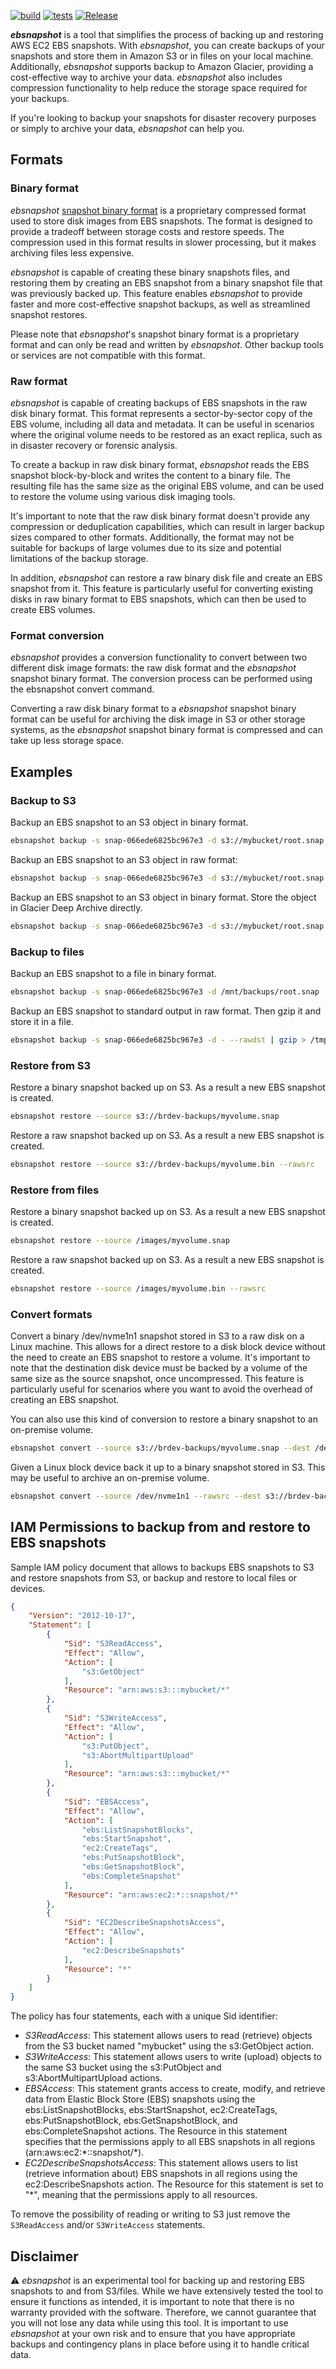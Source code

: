 [![build](https://github.com/bcxpro/ebsnapshot/actions/workflows/build.yml/badge.svg)](https://github.com/bcxpro/ebsnapshot/actions/workflows/build.yml)
[![tests](https://github.com/bcxpro/ebsnapshot/actions/workflows/code.yml/badge.svg)](https://github.com/bcxpro/ebsnapshot/actions/workflows/code.yml)
[![Release][release-badge]][release]

**_ebsnapshot_** is a tool that simplifies the process of backing up and restoring AWS EC2 EBS snapshots. With _ebsnapshot_, you can create backups of your snapshots and store them in Amazon S3 or in files on your local machine. Additionally, _ebsnapshot_ supports backup to Amazon Glacier, providing a cost-effective way to archive your data. _ebsnapshot_ also includes compression functionality to help reduce the storage space required for your backups.

If you're looking to backup your snapshots for disaster recovery purposes or simply to archive your data, _ebsnapshot_ can help you.

## Formats
### Binary format
_ebsnapshot_ [snapshot binary format](./docs/snapshot_format.md) is a proprietary compressed format used to store disk images from EBS snapshots. The format is designed to provide a tradeoff between storage costs and restore speeds. The compression used in this format results in slower processing, but it makes archiving files less expensive.

_ebsnapshot_ is capable of creating these binary snapshots files, and restoring them by creating an EBS snapshot from a binary snapshot file that was previously backed up. This feature enables _ebsnapshot_ to provide faster and more cost-effective snapshot backups, as well as streamlined snapshot restores.

Please note that _ebsnapshot_'s snapshot binary format is a proprietary format and can only be read and written by _ebsnapshot_. Other backup tools or services are not compatible with this format.

### Raw format
_ebsnapshot_ is capable of creating backups of EBS snapshots in the raw disk binary format. This format represents a sector-by-sector copy of the EBS volume, including all data and metadata. It can be useful in scenarios where the original volume needs to be restored as an exact replica, such as in disaster recovery or forensic analysis.

To create a backup in raw disk binary format, _ebsnapshot_ reads the EBS snapshot block-by-block and writes the content to a binary file. The resulting file has the same size as the original EBS volume, and can be used to restore the volume using various disk imaging tools.

It's important to note that the raw disk binary format doesn't provide any compression or deduplication capabilities, which can result in larger backup sizes compared to other formats. Additionally, the format may not be suitable for backups of large volumes due to its size and potential limitations of the backup storage.

In addition, _ebsnapshot_ can restore a raw binary disk file and create an EBS snapshot from it. This feature is particularly useful for converting existing disks in raw binary format to EBS snapshots, which can then be used to create EBS volumes.

### Format conversion

_ebsnapshot_ provides a conversion functionality to convert between two different disk image formats: the raw disk format and the _ebsnapshot_ snapshot binary format. The conversion process can be performed using the ebsnapshot convert command.

Converting a raw disk binary format to a _ebsnapshot_ snapshot binary format can be useful for archiving the disk image in S3 or other storage systems, as the _ebsnapshot_ snapshot binary format is compressed and can take up less storage space. 

## Examples

### Backup to S3

Backup an EBS snapshot to an S3 object in binary format.

````sh
ebsnapshot backup -s snap-066ede6825bc967e3 -d s3://mybucket/root.snap
````

Backup an EBS snapshot to an S3 object in raw format:

````sh
ebsnapshot backup -s snap-066ede6825bc967e3 -d s3://mybucket/root.snap --rawdst
````

Backup an EBS snapshot to an S3 object in binary format. Store the object in Glacier Deep Archive directly.

````sh
ebsnapshot backup -s snap-066ede6825bc967e3 -d s3://mybucket/root.snap --storage-class DEEP_ARCHIVE
````

### Backup to files

Backup an EBS snapshot to a file in binary format.

````sh
ebsnapshot backup -s snap-066ede6825bc967e3 -d /mnt/backups/root.snap
````

Backup an EBS snapshot to standard output in raw format. Then gzip it and store it in a file.

````sh
ebsnapshot backup -s snap-066ede6825bc967e3 -d - --rawdst | gzip > /tmp/backup.bin.gz
````

### Restore from S3

Restore a binary snapshot backed up on S3. As a result a new EBS snapshot is created.

```sh
ebsnapshot restore --source s3://brdev-backups/myvolume.snap
```

Restore a raw snapshot backed up on S3. As a result a new EBS snapshot is created.

```sh
ebsnapshot restore --source s3://brdev-backups/myvolume.bin --rawsrc
```

### Restore from files

Restore a binary snapshot backed up on S3. As a result a new EBS snapshot is created.

```sh
ebsnapshot restore --source /images/myvolume.snap
```

Restore a raw snapshot backed up on S3. As a result a new EBS snapshot is created.

```sh
ebsnapshot restore --source /images/myvolume.bin --rawsrc
```

### Convert formats

Convert a binary /dev/nvme1n1 snapshot stored in S3 to a raw disk on a Linux machine. This allows for a direct restore to a disk block device without the need to create an EBS snapshot to restore a volume. It's important to note that the destination disk device must be backed by a volume of the same size as the source snapshot, once uncompressed. This feature is particularly useful for scenarios where you want to avoid the overhead of creating an EBS snapshot.

You can also use this kind of conversion to restore a binary snapshot to an on-premise volume.
 
```sh
ebsnapshot convert --source s3://brdev-backups/myvolume.snap --dest /dev/nvme1n1 --rawdst
```

Given a Linux block device back it up to a binary snapshot stored in S3. This may be useful to archive an on-premise volume.

```sh
ebsnapshot convert --source /dev/nvme1n1 --rawsrc --dest s3://brdev-backups/myvolume.snap
```


## IAM Permissions to backup from and restore to EBS snapshots

Sample IAM policy document that allows to backups EBS snapshots to S3 and restore snapshots from S3, or backup and restore to local files or devices.


```json
{
    "Version": "2012-10-17",
    "Statement": [
        {
            "Sid": "S3ReadAccess",
            "Effect": "Allow",
            "Action": [
                "s3:GetObject"
            ],
            "Resource": "arn:aws:s3:::mybucket/*"
        },
        {
            "Sid": "S3WriteAccess",
            "Effect": "Allow",
            "Action": [
                "s3:PutObject",
                "s3:AbortMultipartUpload"
            ],
            "Resource": "arn:aws:s3:::mybucket/*"
        },
        {
            "Sid": "EBSAccess",
            "Effect": "Allow",
            "Action": [
                "ebs:ListSnapshotBlocks",
                "ebs:StartSnapshot",
                "ec2:CreateTags",
                "ebs:PutSnapshotBlock",
                "ebs:GetSnapshotBlock",
                "ebs:CompleteSnapshot"
            ],
            "Resource": "arn:aws:ec2:*::snapshot/*"
        },
        {
            "Sid": "EC2DescribeSnapshotsAccess",
            "Effect": "Allow",
            "Action": [
                "ec2:DescribeSnapshots"
            ],
            "Resource": "*"
        }
    ]
}
```

The policy has four statements, each with a unique Sid identifier:

* _S3ReadAccess_: This statement allows users to read (retrieve) objects from the S3 bucket named "mybucket" using the s3:GetObject action.
* _S3WriteAccess_: This statement allows users to write (upload) objects to the same S3 bucket using the s3:PutObject and s3:AbortMultipartUpload actions.
* _EBSAccess_: This statement grants access to create, modify, and retrieve data from Elastic Block Store (EBS) snapshots using the ebs:ListSnapshotBlocks, ebs:StartSnapshot, ec2:CreateTags, ebs:PutSnapshotBlock, ebs:GetSnapshotBlock, and ebs:CompleteSnapshot actions. The Resource in this statement specifies that the permissions apply to all EBS snapshots in all regions (arn:aws:ec2:\*::snapshot/*).
* _EC2DescribeSnapshotsAccess_: This statement allows users to list (retrieve information about) EBS snapshots in all regions using the ec2:DescribeSnapshots action. The Resource for this statement is set to "*", meaning that the permissions apply to all resources.

To remove the possibility of reading or writing to S3 just remove the `S3ReadAccess` and/or `S3WriteAccess` statements.

## Disclaimer

:warning: _ebsnapshot_ is an experimental tool for backing up and restoring EBS snapshots to and from S3/files. While we have extensively tested the tool to ensure it functions as intended, it is important to note that there is no warranty provided with the software. Therefore, we cannot guarantee that you will not lose any data while using this tool. It is important to use _ebsnapshot_ at your own risk and to ensure that you have appropriate backups and contingency plans in place before using it to handle critical data.

[release-badge]: https://img.shields.io/github/v/release/bcxpro/ebsnapshot?label=Release
[release]: https://github.com/bcxpro/ebsnapshot/releases/latest
